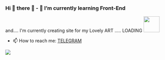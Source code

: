 ### Hi 👋 there 👋 - 🌱 I’m currently learning Front-End
and.... I'm currently creating site for my Lovely ART ..... LOADING <img width=50 src="https://i.stack.imgur.com/hzk6C.gif">
- 📫 How to reach me: <a href="https://telegram.me/MaryyyaT">TELEGRAM</a>
<img src="https://images-wixmp-ed30a86b8c4ca887773594c2.wixmp.com/i/01e17c09-83ca-4a5c-a044-a32f9283bdb2/db6q39g-e0f56a67-6629-4e17-8b56-656aa8e7d4a0.png">

<!--
**MaryyyaT/MaryyyaT** is a ✨ _special_ ✨ repository because its `README.md` (this file) appears on your GitHub profile.

Here are some ideas to get you started:


- 🌱 I’m currently learning Front-End
- 📫 How to reach me: ...
- 😄 Pronouns: ...
- ⚡ Fun fact: ... 
-->

